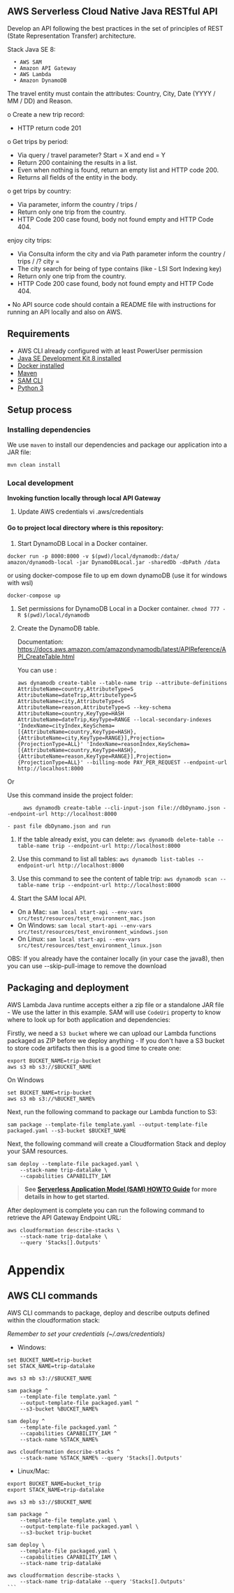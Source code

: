 ## AWS Serverless Cloud Native Java RESTful API

Develop an API following the best practices in the set of
principles of REST (State Representation Transfer) architecture.

Stack Java SE 8:

      • AWS SAM
      • Amazon API Gateway
      • AWS Lambda
      • Amazon DynamoDB

The travel entity must contain the attributes: Country, City, Date (YYYY / MM / DD) and Reason.

o Create a new trip record:
- HTTP return code 201


o Get trips by period:
- Via query / travel parameter? Start = X and end = Y
- Return 200 containing the results in a list.
- Even when nothing is found, return an empty list and
HTTP code 200.
- Returns all fields of the entity in the body.


o get trips by country:
- Via parameter, inform the country / trips / <Country>
- Return only one trip from the country.
- HTTP Code 200 case found, body not found
empty and HTTP Code 404.


enjoy city trips:
- Via Consulta inform the city and via Path parameter inform the
country / trips / <Country> /? city ​​= <City>
- The city search for being of type contains (like - LSI Sort
Indexing key)
- Return only one trip from the country.
- HTTP Code 200 case found, body not found
empty and HTTP Code 404.

• No API source code should contain a README file with
instructions for running an API locally and also on AWS.

## Requirements

* AWS CLI already configured with at least PowerUser permission
* [Java SE Development Kit 8 installed](http://www.oracle.com/technetwork/java/javase/downloads/jdk8-downloads-2133151.html)
* [Docker installed](https://www.docker.com/community-edition)
* [Maven](https://maven.apache.org/install.html)
* [SAM CLI](https://github.com/awslabs/aws-sam-cli)
* [Python 3](https://docs.python.org/3/)

## Setup process

### Installing dependencies

We use `maven` to install our dependencies and package our application into a JAR file:

```bash
mvn clean install
```

### Local development

**Invoking function locally through local API Gateway**

1. Update AWS credentials
      vi .aws/credentials

#### Go to project local directory where is this repository:

1. Start DynamoDB Local in a Docker container.

```docker run -p 8000:8000 -v $(pwd)/local/dynamodb:/data/ amazon/dynamodb-local -jar DynamoDBLocal.jar -sharedDb -dbPath /data```

or using docker-compose file to up em down dynamoDB (use it for windows with wsl)

```docker-compose up ```

1. Set permissions for DynamoDB Local in a Docker container. `chmod 777 -R $(pwd)/local/dynamodb`

1. Create the DynamoDB table.

   Documentation: https://docs.aws.amazon.com/amazondynamodb/latest/APIReference/API_CreateTable.html
      
   You can use :
   
       aws dynamodb create-table --table-name trip --attribute-definitions AttributeName=country,AttributeType=S AttributeName=dateTrip,AttributeType=S AttributeName=city,AttributeType=S AttributeName=reason,AttributeType=S --key-schema AttributeName=country,KeyType=HASH AttributeName=dateTrip,KeyType=RANGE --local-secondary-indexes 'IndexName=cityIndex,KeySchema=[{AttributeName=country,KeyType=HASH},{AttributeName=city,KeyType=RANGE}],Projection={ProjectionType=ALL}' 'IndexName=reasonIndex,KeySchema=[{AttributeName=country,KeyType=HASH},{AttributeName=reason,KeyType=RANGE}],Projection={ProjectionType=ALL}' --billing-mode PAY_PER_REQUEST --endpoint-url http://localhost:8000

  Or
     
   Use this command inside the project folder:

         aws dynamodb create-table --cli-input-json file://dbDynamo.json --endpoint-url http://localhost:8000
      
    - past file dbDynamo.json and run

1. If the table already exist, you can delete: 
      `aws dynamodb delete-table --table-name trip --endpoint-url http://localhost:8000`

1. Use this command to list all tables:
       `aws dynamodb list-tables --endpoint-url http://localhost:8000`

1. Use this command to see the content of table trip:
       `aws dynamodb scan --table-name trip --endpoint-url http://localhost:8000`

2. Start the SAM local API.
 - On a Mac: `sam local start-api --env-vars src/test/resources/test_environment_mac.json`
 - On Windows: `sam local start-api --env-vars src/test/resources/test_environment_windows.json`
 - On Linux: `sam local start-api --env-vars src/test/resources/test_environment_linux.json`
 
 OBS:  If you already have the container locally (in your case the java8), then you can use --skip-pull-image to remove the download


## Packaging and deployment

AWS Lambda Java runtime accepts either a zip file or a standalone JAR file - We use the latter in
this example. SAM will use `CodeUri` property to know where to look up for both application and
dependencies:

Firstly, we need a `S3 bucket` where we can upload our Lambda functions packaged as ZIP before we
deploy anything - If you don't have a S3 bucket to store code artifacts then this is a good time to
create one:

```shell script
export BUCKET_NAME=trip-bucket
aws s3 mb s3://$BUCKET_NAME
```
On Windows
```shell script
set BUCKET_NAME=trip-bucket
aws s3 mb s3://%BUCKET_NAME%
```

Next, run the following command to package our Lambda function to S3:

```shell script
sam package --template-file template.yaml --output-template-file packaged.yaml --s3-bucket $BUCKET_NAME
```

Next, the following command will create a Cloudformation Stack and deploy your SAM resources.

```shell script
sam deploy --template-file packaged.yaml \
    --stack-name trip-datalake \
    --capabilities CAPABILITY_IAM
```

> **See [Serverless Application Model (SAM) HOWTO Guide](https://github.com/awslabs/serverless-application-model/blob/master/HOWTO.md) for more details in how to get started.**

After deployment is complete you can run the following command to retrieve the API Gateway Endpoint URL:

```shell script
aws cloudformation describe-stacks \
    --stack-name trip-datalake \
    --query 'Stacks[].Outputs'
```

# Appendix

## AWS CLI commands

AWS CLI commands to package, deploy and describe outputs defined within the cloudformation stack:

*Remember to set your credentials (~/.aws/credentials)*

* Windows:
```shell script
set BUCKET_NAME=trip-bucket
set STACK_NAME=trip-datalake

aws s3 mb s3://$BUCKET_NAME

sam package ^
    --template-file template.yaml ^
    --output-template-file packaged.yaml ^
    --s3-bucket %BUCKET_NAME%

sam deploy ^
    --template-file packaged.yaml ^
    --capabilities CAPABILITY_IAM ^
    --stack-name %STACK_NAME%

aws cloudformation describe-stacks ^
    --stack-name %STACK_NAME% --query 'Stacks[].Outputs'

```
* Linux/Mac:
````shell script
export BUCKET_NAME=bucket_trip
export STACK_NAME=trip-datalake

aws s3 mb s3://$BUCKET_NAME

sam package ^
    --template-file template.yaml \
    --output-template-file packaged.yaml \
    --s3-bucket trip-bucket

sam deploy \
    --template-file packaged.yaml \
    --capabilities CAPABILITY_IAM \
    --stack-name trip-datalake

aws cloudformation describe-stacks \
    --stack-name trip-datalake --query 'Stacks[].Outputs'
```
